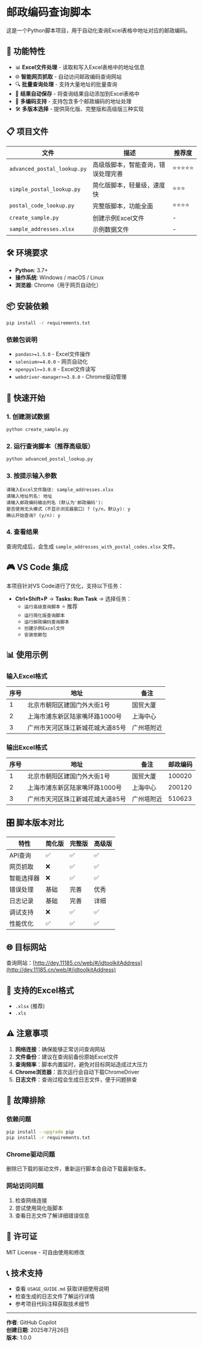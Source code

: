 # 邮政编码查询脚本

这是一个Python脚本项目，用于自动化查询Excel表格中地址对应的邮政编码。

## 🚀 功能特性

- 📊 **Excel文件处理** - 读取和写入Excel表格中的地址信息
- 🌐 **智能网页抓取** - 自动访问邮政编码查询网站
- 🔍 **批量查询处理** - 支持大量地址的批量查询
- 📝 **结果自动保存** - 将查询结果自动添加到Excel表格中
- 🚀 **多编码支持** - 支持包含多个邮政编码的地址处理
- 🛠️ **多版本选择** - 提供简化版、完整版和高级版三种实现

## 📋 项目文件

| 文件 | 描述 | 推荐度 |
|------|------|--------|
| `advanced_postal_lookup.py` | 高级版脚本，智能查询，错误处理完善 | ⭐️⭐️⭐️⭐️⭐️ |
| `simple_postal_lookup.py` | 简化版脚本，轻量级，速度快 | ⭐️⭐️⭐️ |
| `postal_code_lookup.py` | 完整版脚本，功能全面 | ⭐️⭐️⭐️⭐️ |
| `create_sample.py` | 创建示例Excel文件 | - |
| `sample_addresses.xlsx` | 示例数据文件 | - |

## 🛠️ 环境要求

- **Python**: 3.7+
- **操作系统**: Windows / macOS / Linux
- **浏览器**: Chrome（用于网页自动化）

## 📦 安装依赖

```bash
pip install -r requirements.txt
```

### 依赖包说明

- `pandas>=1.5.0` - Excel文件操作
- `selenium>=4.0.0` - 网页自动化
- `openpyxl>=3.0.0` - Excel文件读写
- `webdriver-manager>=3.8.0` - Chrome驱动管理

## 🎯 快速开始

### 1. 创建测试数据

```bash
python create_sample.py
```

### 2. 运行查询脚本（推荐高级版）

```bash
python advanced_postal_lookup.py
```

### 3. 按提示输入参数

```
请输入Excel文件路径: sample_addresses.xlsx
请输入地址列名: 地址
请输入邮政编码输出列名 (默认为'邮政编码'): 
是否使用无头模式（不显示浏览器窗口）? (y/n，默认y): y
确认开始查询? (y/n): y
```

### 4. 查看结果

查询完成后，会生成 `sample_addresses_with_postal_codes.xlsx` 文件。

## 🎮 VS Code 集成

本项目针对VS Code进行了优化，支持以下任务：

- **Ctrl+Shift+P** → **Tasks: Run Task** → 选择任务：
  - `运行高级查询脚本` ⭐️ 推荐
  - `运行简化版查询脚本`
  - `运行邮政编码查询脚本`
  - `创建示例Excel文件`
  - `安装依赖包`

## 📊 使用示例

### 输入Excel格式

| 序号 | 地址 | 备注 |
|------|------|------|
| 1 | 北京市朝阳区建国门外大街1号 | 国贸大厦 |
| 2 | 上海市浦东新区陆家嘴环路1000号 | 上海中心 |
| 3 | 广州市天河区珠江新城花城大道85号 | 广州塔附近 |

### 输出Excel格式

| 序号 | 地址 | 备注 | 邮政编码 |
|------|------|------|----------|
| 1 | 北京市朝阳区建国门外大街1号 | 国贸大厦 | 100020 |
| 2 | 上海市浦东新区陆家嘴环路1000号 | 上海中心 | 200120 |
| 3 | 广州市天河区珠江新城花城大道85号 | 广州塔附近 | 510623 |

## 🎛️ 脚本版本对比

| 特性 | 简化版 | 完整版 | 高级版 |
|------|--------|--------|--------|
| API查询 | ✅ | ✅ | ✅ |
| 网页抓取 | ❌ | ✅ | ✅ |
| 智能选择器 | ❌ | ✅ | ✅ |
| 错误处理 | 基础 | 完善 | 优秀 |
| 日志记录 | 基础 | 完善 | 详细 |
| 调试支持 | ❌ | ✅ | ✅ |
| 性能优化 | ✅ | ✅ | ✅ |

## 🌐 目标网站

查询网站：[http://dey.11185.cn/web/#/idtoolkitAddress](http://dey.11185.cn/web/#/idtoolkitAddress)

## 📝 支持的Excel格式

- `.xlsx` (推荐)
- `.xls`

## ⚠️ 注意事项

1. **网络连接**：确保能够正常访问查询网站
2. **文件备份**：建议在查询前备份原始Excel文件
3. **查询频率**：脚本内置延时，避免对目标网站造成过大压力
4. **Chrome浏览器**：首次运行会自动下载ChromeDriver
5. **日志文件**：查询过程会生成日志文件，便于问题排查

## 🔧 故障排除

### 依赖问题
```bash
pip install --upgrade pip
pip install -r requirements.txt
```

### Chrome驱动问题
删除已下载的驱动文件，重新运行脚本会自动下载最新版本。

### 网站访问问题
1. 检查网络连接
2. 尝试使用简化版脚本
3. 查看日志文件了解详细错误信息

## 📄 许可证

MIT License - 可自由使用和修改

## 📞 技术支持

- 查看 `USAGE_GUIDE.md` 获取详细使用说明
- 检查生成的日志文件了解运行详情
- 参考项目代码注释获取技术细节

---

**作者**: GitHub Copilot  
**创建日期**: 2025年7月26日  
**版本**: 1.0.0

